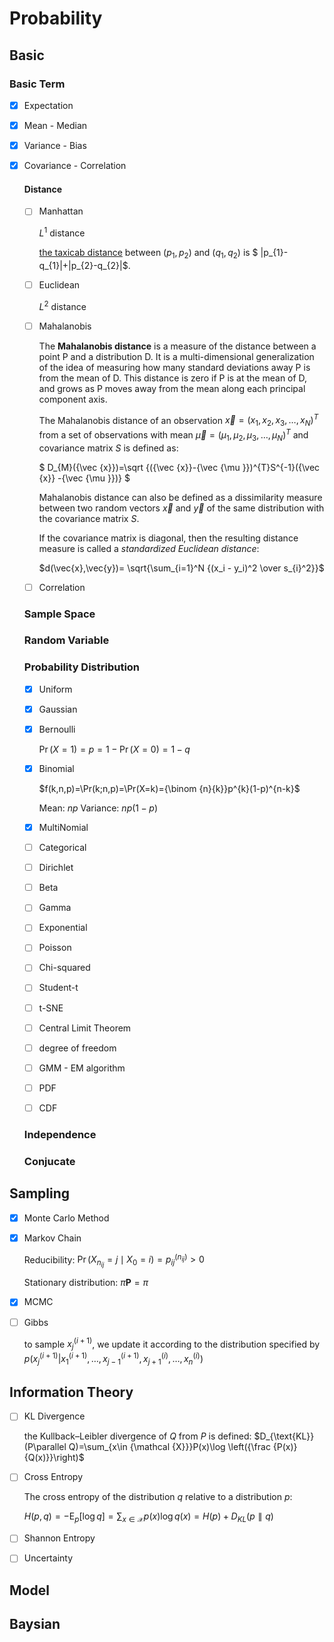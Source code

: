 # Probability

## Basic

### 	Basic Term

- [x] Expectation

- [x] Mean - Median

- [x] Variance - Bias

- [x] Covariance - Correlation

  #### 	Distance

  - [ ] Manhattan

    $L^1$ distance

    [the taxicab distance](https://en.wikipedia.org/wiki/Taxicab_geometry) between $(p_{1},p_{2})$ and $(q_{1},q_{2})$ is $ |p_{1}-q_{1}|+|p_{2}-q_{2}|$.

  - [ ] Euclidean

    $L^2$ distance

  - [ ] Mahalanobis

    The **Mahalanobis distance** is a measure of the distance between a point P and a distribution D. It is a multi-dimensional generalization of the idea of measuring how many standard deviations away P is from the mean of D. This distance is zero if P is at the mean of D, and grows as P moves away from the mean along each principal component axis.

    The Mahalanobis distance of an observation $\vec {x}=(x_{1},x_{2},x_{3},\dots ,x_{N})^{T}$ from a set of observations with mean $\vec {\mu }=(\mu _{1},\mu _{2},\mu _{3},\dots ,\mu _{N})^{T}$ and covariance matrix *S* is defined as:

    $ D_{M}({\vec {x}})=\sqrt {({\vec {x}}-{\vec {\mu }})^{T}S^{-1}({\vec {x}}  -{\vec {\mu }})} $

    Mahalanobis distance can also be defined as a dissimilarity measure between two random vectors $\vec {x}$ and $\vec {y}$ of the same distribution with the covariance matrix *S*.

    If the covariance matrix is diagonal, then the resulting distance measure is called a *standardized Euclidean distance*:

    $d(\vec{x},\vec{y})= \sqrt{\sum_{i=1}^N  {(x_i - y_i)^2 \over s_{i}^2}}$

  - [ ] Correlation

  ### Sample Space

  ### Random Variable

  ### Probability Distribution

  - [x] Uniform
  
  - [x] Gaussian
  
  - [x] Bernoulli
  
    $\Pr(X=1)=p=1-\Pr(X=0)=1-q$
  
  - [x] Binomial
  
     $f(k,n,p)=\Pr(k;n,p)=\Pr(X=k)={\binom {n}{k}}p^{k}(1-p)^{n-k}$
  
    Mean: $np$  Variance: $np(1-p)$
  
  - [x] MultiNomial
  
  - [ ] Categorical
  
  - [ ] Dirichlet

  - [ ] Beta

  - [ ] Gamma
  
  - [ ] Exponential
  
  - [ ] Poisson
  
  - [ ] Chi-squared
  
  - [ ] Student-t 
  
  - [ ] t-SNE
  
  - [ ] Central Limit Theorem
  
  - [ ] degree of freedom
  
  - [ ] GMM - EM algorithm
  
  - [ ] PDF
  
  - [ ] CDF
  
  ### Independence
  
  ### Conjucate

## Sampling

- [x] Monte Carlo Method

- [x] Markov Chain

  Reducibility:  $\Pr(X_{n_{ij}}=j\mid X_{0}=i)=p_{ij}^{(n_{ij})}>0$

  Stationary distribution: $\pi \mathbf {P} =\pi$

- [x] MCMC

- [ ] Gibbs

   to sample $x_{j}^{(i+1)}$, we update it according to the distribution specified by $p\left(x_{j}^{(i+1)}|x_{1}^{(i+1)},\dots ,x_{j-1}^{(i+1)},x_{j+1}^{(i)},\dots ,x_{n}^{(i)}\right)$

## Information Theory

- [ ] KL Divergence

   the Kullback–Leibler divergence of $Q$ from $P$ is defined:  $D_{\text{KL}}(P\parallel Q)=\sum_{x\in {\mathcal {X}}}P(x)\log \left({\frac {P(x)}{Q(x)}}\right)$

- [ ] Cross Entropy

   The cross entropy of the distribution $q$ relative to a distribution $p$:  

  $H(p,q)=-\operatorname {E} _{p}[\log q]=\sum_{x\in {\mathcal {X}}}p(x)\log q(x) = H(p) + D_{KL}(p\parallel q)$ 

- [ ] Shannon Entropy

- [ ] Uncertainty

## Model

## Baysian







